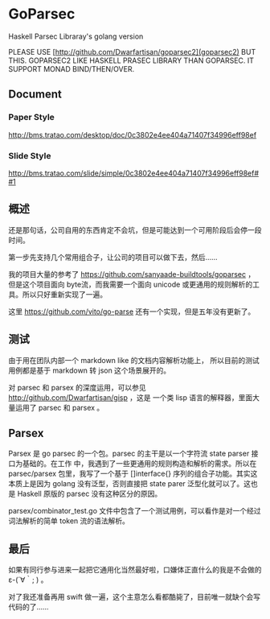 # GoParsec

Haskell Parsec Libraray's golang version

PLEASE USE [http://github.com/Dwarfartisan/goparsec2](goparsec2) BUT THIS. GOPARSEC2 LIKE HASKELL PRASEC LIBRARY THAN GOPARSEC. IT SUPPORT MONAD BIND/THEN/OVER.

## Document

### Paper Style

http://bms.tratao.com/desktop/doc/0c3802e4ee404a71407f34996eff98ef

### Slide Style

http://bms.tratao.com/slide/simple/0c3802e4ee404a71407f34996eff98ef##1

## 概述

还是那句话，公司自用的东西肯定不会坑，但是可能达到一个可用阶段后会停一段时间。

第一步先支持几个常用组合子，让公司的项目可以做下去，然后……

我的项目大量的参考了 https://github.com/sanyaade-buildtools/goparsec ，但是这个项目面向
byte流，而我需要一个面向 unicode 或更通用的规则解析的工具。所以只好重新实现了一遍。

这里 https://github.com/vito/go-parse 还有一个实现，但是五年没有更新了。

## 测试

由于用在团队内部一个 markdown like 的文档内容解析功能上， 所以目前的测试用例都是基于 markdown 转
json 这个场景展开的。

对 parsec 和 parsex 的深度运用，可以参见 http://github.com/Dwarfartisan/gisp ，这是
一个类 lisp 语言的解释器，里面大量运用了 parsec 和 parsex 。

## Parsex

Parsex 是 go parsec 的一个包。parsec 的主干是以一个字符流 state parser 接口为基础的。在工作
中，我遇到了一些更通用的规则构造和解析的需求。所以在 parsec/parsex 包里，我写了一个基于
[]interface{} 序列的组合子功能。其实这本质上是因为 golang 没有泛型，否则直接把 state parer
泛型化就可以了。这也是 Haskell 原版的 parsec 没有这种区分的原因。

parsex/combinator_test.go 文件中包含了一个测试用例，可以看作是对一个经过词法解析的简单 token
流的语法解析。

## 最后

如果有同行参与进来一起把它通用化当然最好啦，口嫌体正直什么的我是不会做的 ε-(´∀｀; ) 。

对了我还准备再用 swift 做一遍，这个主意怎么看都酷毙了，目前唯一就缺个会写代码的了……
